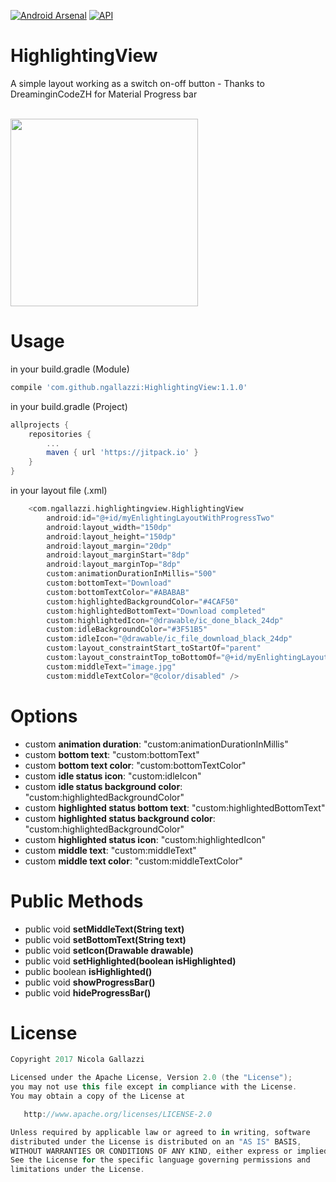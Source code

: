 [![Android Arsenal]( https://img.shields.io/badge/Android%20Arsenal-HighlightingView-green.svg?style=flat )]( https://android-arsenal.com/details/1/7294 )
[![API](https://img.shields.io/badge/API-19%2B-brightgreen.svg?style=flat)](https://android-arsenal.com/api?level=19)
<br>
# HighlightingView
A simple layout working as a switch on-off button - Thanks to DreaminginCodeZH for Material Progress bar

<br>
<img src="https://github.com/ngallazzi/HighlightingView/blob/master/highlighted.gif" width="300" />
<br>

# Usage

in your build.gradle (Module)
```groovy
compile 'com.github.ngallazzi:HighlightingView:1.1.0'
```

in your build.gradle (Project)
```groovy
allprojects {
	repositories {
		...
		maven { url 'https://jitpack.io' }
	}
}
```
in your layout file (.xml)
```groovy
	<com.ngallazzi.highlightingview.HighlightingView
        android:id="@+id/myEnlightingLayoutWithProgressTwo"
        android:layout_width="150dp"
        android:layout_height="150dp"
        android:layout_margin="20dp"
        android:layout_marginStart="8dp"
        android:layout_marginTop="8dp"
        custom:animationDurationInMillis="500"
        custom:bottomText="Download"
        custom:bottomTextColor="#ABABAB"
        custom:highlightedBackgroundColor="#4CAF50"
        custom:highlightedBottomText="Download completed"
        custom:highlightedIcon="@drawable/ic_done_black_24dp"
        custom:idleBackgroundColor="#3F51B5"
        custom:idleIcon="@drawable/ic_file_download_black_24dp"
        custom:layout_constraintStart_toStartOf="parent"
        custom:layout_constraintTop_toBottomOf="@+id/myEnlightingLayout"
        custom:middleText="image.jpg"
        custom:middleTextColor="@color/disabled" />
```
# Options
 - custom **animation duration**: "custom:animationDurationInMillis"
 - custom **bottom text**: "custom:bottomText"
 - custom **bottom text color**: "custom:bottomTextColor"
 - custom **idle status icon**: "custom:idleIcon"
 - custom **idle status background color**: "custom:highlightedBackgroundColor"
 - custom **highlighted status bottom text**: "custom:highlightedBottomText"
 - custom **highlighted status background color**: "custom:highlightedBackgroundColor"
 - custom **highlighted status icon**: "custom:highlightedIcon"
 - custom **middle text**: "custom:middleText"
 - custom **middle text color**: "custom:middleTextColor"
 
# Public Methods

 - public void **setMiddleText(String text)**
 - public void **setBottomText(String text)**
 - public void **setIcon(Drawable drawable)**
 - public void **setHighlighted(boolean isHighlighted)**
 - public boolean **isHighlighted()**
 - public void **showProgressBar()**
 - public void **hideProgressBar()**
 
 # License
```groovy 
Copyright 2017 Nicola Gallazzi

Licensed under the Apache License, Version 2.0 (the "License");
you may not use this file except in compliance with the License.
You may obtain a copy of the License at

   http://www.apache.org/licenses/LICENSE-2.0

Unless required by applicable law or agreed to in writing, software
distributed under the License is distributed on an "AS IS" BASIS,
WITHOUT WARRANTIES OR CONDITIONS OF ANY KIND, either express or implied.
See the License for the specific language governing permissions and
limitations under the License.
```
